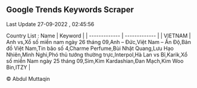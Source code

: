 

## Google Trends Keywords Scraper 
 
Last Update 27-09-2022 , 02:45:56

Country List :
 Name  | Keyword |
| ------------- | ------------- |
| VIETNAM | Anh vs,Xổ số miền nam ngày 26 tháng 09,Anh – Đức,Việt Nam – Ấn Độ,Bản đồ Việt Nam,Tin bão số 4,Charme Perfume,Bùi Nhật Quang,Lưu Hạo Nhiên,Minh Nghi,Phó thủ tướng thường trực,Interpol,Hà Lan vs Bỉ,Karik,Xổ số miền Nam ngày 25 tháng 09,Sim,Kim Kardashian,Đan Mạch,Kim Woo Bin,ITZY |



© Abdul Muttaqin 
